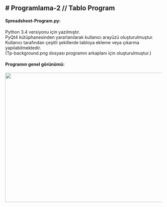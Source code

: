 <h2># Programlama-2 // Tablo Program</h2>

<p>
<h4>Spreadsheet-Program.py:</h4> 
Python 3.4 versiyonu için yazılmıştır.<br>
PyQt4 kütüphanesinden yararlanılarak kullanıcı arayüzü oluşturulmuştur.<br>
Kullanıcı tarafından çeşitli şekillerde tabloya ekleme veya çıkarma yapılabilmektedir.<br>
(Tp-background.png dosyası programın arkaplanı için oluşturulmuştur.)

<h4>Programın genel görünümü:</h4> 
<img src="https://img.webme.com/pic/c/creative-blog/Python-14.jpg" height="417" width="702">
</p>
